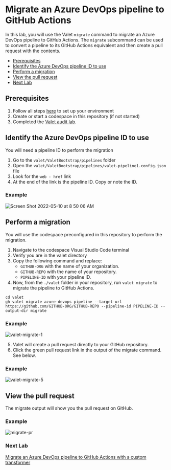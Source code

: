 # Migrate an Azure DevOps pipeline to GitHub Actions 
In this lab, you will use the Valet `migrate` command to migrate an Azure DevOps pipeline to GitHub Actions. The `migrate` subcommand can be used to convert a pipeline to its GitHub Actions equivalent and then create a pull request with the contents.

- [Prerequisites](#prerequisites)
- [Identify the Azure DevOps pipeline ID to use](#identify-the-azure-devops-pipeline-id-to-use)
- [Perform a migration](#perform-a-migration)
- [View the pull request](#view-the-pull-request)
- [Next Lab](#next-lab)

## Prerequisites

1. Follow all steps [here](../azure_devops#readme) to set up your environment
2. Create or start a codespace in this repository (if not started)
3. Completed the [Valet audit lab](valet-audit-lab.md).

## Identify the Azure DevOps pipeline ID to use
You will need a pipeline ID to perform the migration
1. Go to the `valet/ValetBootstrap/pipelines` folder
2. Open the `valet/ValetBootstrap/pipelines/valet-pipeline1.config.json` file
3. Look for the `web - href` link
4. At the end of the link is the pipeline ID. Copy or note the ID.

### Example
![Screen Shot 2022-05-10 at 8 50 06 AM](https://user-images.githubusercontent.com/26442605/167670536-b46aa383-74bd-4e22-a782-0de5d0ce64a5.png)


## Perform a migration
You will use the codespace preconfigured in this repository to perform the migration.

1. Navigate to the codespace Visual Studio Code terminal 
2. Verify you are in the valet directory
3. Copy the following command and replace:
   - `GITHUB-ORG` with the name of your organization. 
   - `GITHUB-REPO` with the name of your repository. 
   - `PIPELINE-ID` with your pipeline ID.
4. Now, from the `./valet` folder in your repository, run `valet migrate` to migrate the pipeline to GitHub Actions. 
```
cd valet
gh valet migrate azure-devops pipeline --target-url https://github.com/GITHUB-ORG/GITHUB-REPO --pipeline-id PIPELINE-ID --output-dir migrate
```

### Example
![valet-migrate-1](https://user-images.githubusercontent.com/26442605/169617557-289cee54-0116-4d13-8e6f-a9d0508259e1.png)


5. Valet will create a pull request directly to your GitHub repository.
6. Click the green pull request link in the output of the migrate command. See below.

### Example
![valet-migrate-5](https://user-images.githubusercontent.com/26442605/169617699-ce0c0720-8830-46ed-811d-c2fe1ccf06ea.png)


## View the pull request
The migrate output will show you the pull request on GitHub.

### Example
![migrate-pr](https://user-images.githubusercontent.com/26442605/161110724-f39d9cb9-1992-44c5-bea5-da2fcebb074c.png)

### Next Lab
[Migrate an Azure DevOps pipeline to GitHub Actions with a custom transformer](valet-migrate-custom-lab.md)
